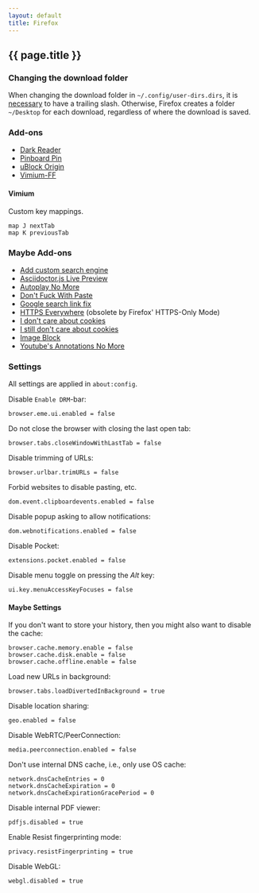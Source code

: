 ```yaml
---
layout: default
title: Firefox
---
```


## {{ page.title }}

### Changing the download folder

When changing the download folder in `~/.config/user-dirs.dirs`, it is
[necessary](https://bugzilla.mozilla.org/show_bug.cgi?id=922719#c20) to have a
trailing slash.
Otherwise, Firefox creates a folder `~/Desktop` for each download, regardless
of where the download is saved.

### Add-ons

- [Dark Reader](https://addons.mozilla.org/firefox/addon/darkreader/)
- [Pinboard Pin](https://addons.mozilla.org/firefox/addon/pinboard-pin/)
- [uBlock Origin](https://addons.mozilla.org/firefox/addon/ublock-origin/)
- [Vimium-FF](https://addons.mozilla.org/firefox/addon/vimium-ff/)

#### Vimium

Custom key mappings.

    map J nextTab
    map K previousTab

### Maybe Add-ons

- [Add custom search engine](https://addons.mozilla.org/en-US/firefox/addon/add-custom-search-engine/)
- [Asciidoctor.js Live Preview](https://addons.mozilla.org/firefox/addon/asciidoctorjs-live-preview/)
- [Autoplay No More](https://addons.mozilla.org/firefox/addon/autoplay-no-more/)
- [Don't Fuck With Paste](https://addons.mozilla.org/firefox/addon/don-t-fuck-with-paste/)
- [Google search link fix](https://addons.mozilla.org/firefox/addon/google-search-link-fix/)
- [HTTPS Everywhere](https://addons.mozilla.org/firefox/addon/https-everywhere/) (obsolete by Firefox' HTTPS-Only Mode)
- [I don't care about cookies](https://addons.mozilla.org/firefox/addon/i-dont-care-about-cookies/)
- [I still don't care about cookies](https://addons.mozilla.org/firefox/addon/istilldontcareaboutcookies/)
- [Image Block](https://addons.mozilla.org/en-US/firefox/addon/image-block/)
- [Youtube's Annotations No More](https://addons.mozilla.org/firefox/addon/youtubes-annotations-no-more/)

### Settings

All settings are applied in `about:config`.

Disable `Enable DRM`-bar:

    browser.eme.ui.enabled = false

Do not close the browser with closing the last open tab:

    browser.tabs.closeWindowWithLastTab = false

Disable trimming of URLs:

    browser.urlbar.trimURLs = false

Forbid websites to disable pasting, etc.

    dom.event.clipboardevents.enabled = false

Disable popup asking to allow notifications:

    dom.webnotifications.enabled = false

Disable Pocket:

    extensions.pocket.enabled = false

Disable menu toggle on pressing the *Alt* key:

    ui.key.menuAccessKeyFocuses = false

#### Maybe Settings

If you don't want to store your history, then you might also want to
disable the cache:

    browser.cache.memory.enable = false
    browser.cache.disk.enable = false
    browser.cache.offline.enable = false

Load new URLs in background:

    browser.tabs.loadDivertedInBackground = true

Disable location sharing:

    geo.enabled = false

Disable WebRTC/PeerConnection:

    media.peerconnection.enabled = false

Don't use internal DNS cache, i.e., only use OS cache:

    network.dnsCacheEntries = 0
    network.dnsCacheExpiration = 0
    network.dnsCacheExpirationGracePeriod = 0

Disable internal PDF viewer:

    pdfjs.disabled = true

Enable Resist fingerprinting mode:

    privacy.resistFingerprinting = true

Disable WebGL:

    webgl.disabled = true
